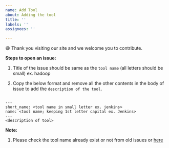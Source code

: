 ```yaml
---
name: Add Tool
about: Adding the tool
title: ''
labels: ''
assignees: ''

---
```

😄 Thank you visiting our site and we welcome you to contribute.

**Steps to open an issue:**

1. Title of the issue should be same as the `tool name`  (all letters should be small) ex. hadoop

2. Copy the below format and remove all the other contents in the body of issue to add the `description of the tool`.

```

---
short_name: <tool name in small letter ex. jenkins>
name: <tool name; keeping 1st letter capital ex. Jenkins>
---
<description of tool>

```

**Note:**

1. Please check the tool name already exist or not from old issues or [here](https://souravatta.github.io/notes/tools.html)
